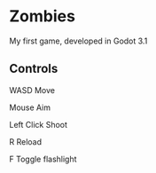 # Zombies
 
My first game, developed in Godot 3.1

## Controls
WASD                Move

Mouse               Aim

Left Click          Shoot

R                   Reload

F                   Toggle flashlight

